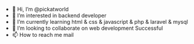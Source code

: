 - 👋 Hi, I’m @pickatworld
- 👀 I’m interested in backend developer
- 🌱 I’m currently learning html & css & javascript & php & laravel & mysql
- 💞️ I’m looking to collaborate on  web development Successful 
- 📫 How to reach me mail

<!---
pickatworld/pickatworld is a ✨ special ✨ repository because its `README.md` (this file) appears on your GitHub profile.
You can click the Preview link to take a look at your changes.
--->
